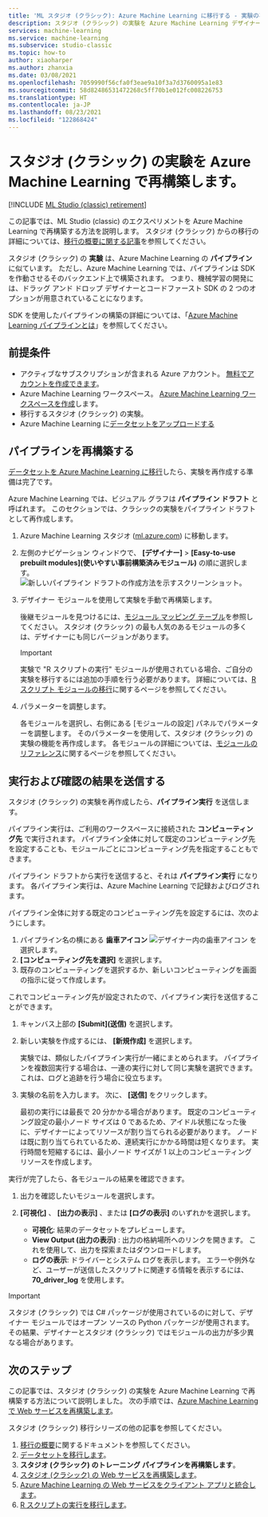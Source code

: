 ```yaml
---
title: 'ML スタジオ (クラシック): Azure Machine Learning に移行する - 実験の再構築'
description: スタジオ (クラシック) の実験を Azure Machine Learning デザイナーで再構築します。
services: machine-learning
ms.service: machine-learning
ms.subservice: studio-classic
ms.topic: how-to
author: xiaoharper
ms.author: zhanxia
ms.date: 03/08/2021
ms.openlocfilehash: 7059990f56cfa0f3eae9a10f3a7d3760095a1e83
ms.sourcegitcommit: 58d82486531472268c5ff70b1e012fc008226753
ms.translationtype: HT
ms.contentlocale: ja-JP
ms.lasthandoff: 08/23/2021
ms.locfileid: "122868424"
---
```

# <a name="rebuild-a-studio-classic-experiment-in-azure-machine-learning"></a>スタジオ (クラシック) の実験を Azure Machine Learning で再構築します。

[!INCLUDE [ML Studio (classic) retirement](../../includes/machine-learning-studio-classic-deprecation.md)]

この記事では、ML Studio (classic) のエクスペリメントを Azure Machine Learning で再構築する方法を説明します。 スタジオ (クラシック) からの移行の詳細については、[移行の概要に関する記事](migrate-overview.md)を参照してください。

スタジオ (クラシック) の **実験** は、Azure Machine Learning の **パイプライン** に似ています。 ただし、Azure Machine Learning では、パイプラインは SDK を作動させるそのバックエンド上で構築されます。 つまり、機械学習の開発には、ドラッグ アンド ドロップ デザイナーとコードファースト SDK の 2 つのオプションが用意されていることになります。

SDK を使用したパイプラインの構築の詳細については、「[Azure Machine Learning パイプラインとは](concept-ml-pipelines.md#building-pipelines-with-the-python-sdk)」を参照してください。


## <a name="prerequisites"></a>前提条件

- アクティブなサブスクリプションが含まれる Azure アカウント。 [無料でアカウントを作成できます](https://azure.microsoft.com/free/?WT.mc_id=A261C142F)。
- Azure Machine Learning ワークスペース。 [Azure Machine Learning ワークスペースを作成](how-to-manage-workspace.md#create-a-workspace)します。
- 移行するスタジオ (クラシック) の実験。
- Azure Machine Learning に[データセットをアップロードする](migrate-register-dataset.md)

## <a name="rebuild-the-pipeline"></a>パイプラインを再構築する

[データセットを Azure Machine Learning に移行](migrate-register-dataset.md)したら、実験を再作成する準備は完了です。

Azure Machine Learning では、ビジュアル グラフは **パイプライン ドラフト** と呼ばれます。 このセクションでは、クラシックの実験をパイプライン ドラフトとして再作成します。

1. Azure Machine Learning スタジオ ([ml.azure.com](https://ml.azure.com)) に移動します。
1. 左側のナビゲーション ウィンドウで、 **[デザイナー]** > **[Easy-to-use prebuilt modules]\(使いやすい事前構築済みモジュール\)** の順に選択します。 ![新しいパイプライン ドラフトの作成方法を示すスクリーンショット。](./media/tutorial-designer-automobile-price-train-score/launch-designer.png)

1. デザイナー モジュールを使用して実験を手動で再構築します。
    
    後継モジュールを見つけるには、[モジュール マッピング テーブル](migrate-overview.md#studio-classic-and-designer-module-mapping)を参照してください。 スタジオ (クラシック) の最も人気のあるモジュールの多くは、デザイナーにも同じバージョンがあります。

    > [!Important]
    > 実験で "R スクリプトの実行" モジュールが使用されている場合、ご自分の実験を移行するには追加の手順を行う必要があります。 詳細については、[R スクリプト モジュールの移行](migrate-execute-r-script.md)に関するページを参照してください。

1. パラメーターを調整します。
    
    各モジュールを選択し、右側にある [モジュールの設定] パネルでパラメーターを調整します。 そのパラメーターを使用して、スタジオ (クラシック) の実験の機能を再作成します。 各モジュールの詳細については、[モジュールのリファレンス](/algorithm-module-reference/module-reference.md)に関するページを参照してください。

## <a name="submit-a-run-and-check-results"></a>実行および確認の結果を送信する

スタジオ (クラシック) の実験を再作成したら、**パイプライン実行** を送信します。

パイプライン実行は、ご利用のワークスペースに接続された **コンピューティング先** で実行されます。 パイプライン全体に対して既定のコンピューティング先を設定することも、モジュールごとにコンピューティング先を指定することもできます。

パイプライン ドラフトから実行を送信すると、それは **パイプライン実行** になります。 各パイプライン実行は、Azure Machine Learning で記録およびログされます。

パイプライン全体に対する既定のコンピューティング先を設定するには、次のようにします。
1. パイプライン名の横にある **歯車アイコン** ![デザイナー内の歯車アイコン](./media/tutorial-designer-automobile-price-train-score/gear-icon.png) を選択します。
1. **[コンピューティング先を選択]** を選択します。
1. 既存のコンピューティングを選択するか、新しいコンピューティングを画面の指示に従って作成します。

これでコンピューティング先が設定されたので、パイプライン実行を送信することができます。

1. キャンバス上部の **[Submit]\(送信\)** を選択します。
1. 新しい実験を作成するには、 **[新規作成]** を選択します。
    
    実験では、類似したパイプライン実行が一緒にまとめられます。 パイプラインを複数回実行する場合は、一連の実行に対して同じ実験を選択できます。 これは、ログと追跡を行う場合に役立ちます。
1. 実験の名前を入力します。 次に、 **[送信]** をクリックします。

    最初の実行には最長で 20 分かかる場合があります。 既定のコンピューティング設定の最小ノード サイズは 0 であるため、アイドル状態になった後に、デザイナーによってリソースが割り当てられる必要があります。 ノードは既に割り当てられているため、連続実行にかかる時間は短くなります。 実行時間を短縮するには、最小ノード サイズが 1 以上のコンピューティング リソースを作成します。

実行が完了したら、各モジュールの結果を確認できます。

1. 出力を確認したいモジュールを選択します。
1. **[可視化]** 、 **[出力の表示]** 、または **[ログの表示]** のいずれかを選択します。

    - **可視化**: 結果のデータセットをプレビューします。
    - **View Output (出力の表示)** : 出力の格納場所へのリンクを開きます。 これを使用して、出力を探索またはダウンロードします。 
    - **ログの表示**: ドライバーとシステム ログを表示します。 エラーや例外など、ユーザーが送信したスクリプトに関連する情報を表示するには、**70_driver_log** を使用します。

> [!IMPORTANT]
> スタジオ (クラシック) では C# パッケージが使用されているのに対して、デザイナー モジュールではオープン ソースの Python パッケージが使用されます。 その結果、デザイナーとスタジオ (クラシック) ではモジュールの出力が多少異なる場合があります。 


## <a name="next-steps"></a>次のステップ

この記事では、スタジオ (クラシック) の実験を Azure Machine Learning で再構築する方法について説明しました。 次の手順では、[Azure Machine Learning で Web サービスを再構築します](migrate-rebuild-web-service.md)。


スタジオ (クラシック) 移行シリーズの他の記事を参照してください。

1. [移行の概要](migrate-overview.md)に関するドキュメントを参照してください。
1. [データセットを移行します](migrate-register-dataset.md)。
1. **スタジオ (クラシック) のトレーニング パイプラインを再構築します**。
1. [スタジオ (クラシック) の Web サービスを再構築します](migrate-rebuild-web-service.md)。
1. [Azure Machine Learning の Web サービスをクライアント アプリと統合します](migrate-rebuild-integrate-with-client-app.md)。
1. [R スクリプトの実行を移行します](migrate-execute-r-script.md)。
